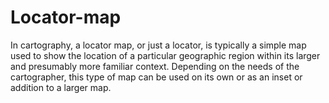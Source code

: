 # Locator-map
In cartography, a locator map, or just a locator, is typically a simple map used to show the location of a particular geographic region within its larger and presumably more familiar context. Depending on the needs of the cartographer, this type of map can be used on its own or as an inset or addition to a larger map.

